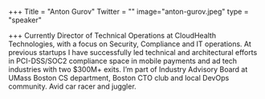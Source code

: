 +++
Title = "Anton Gurov"
Twitter = ""
image="anton-gurov.jpeg"
type = "speaker"

+++
Currently Director of Technical Operations at CloudHealth Technologies, with a focus on Security, Compliance and IT operations. At previous startups I have successfully led technical and architectural efforts in PCI-DSS/SOC2 compliance space in mobile payments and ad tech industries with two $300M+ exits. I’m part of Industry Advisory Board at UMass Boston CS department, Boston CTO club and local DevOps community. Avid car racer and juggler.


